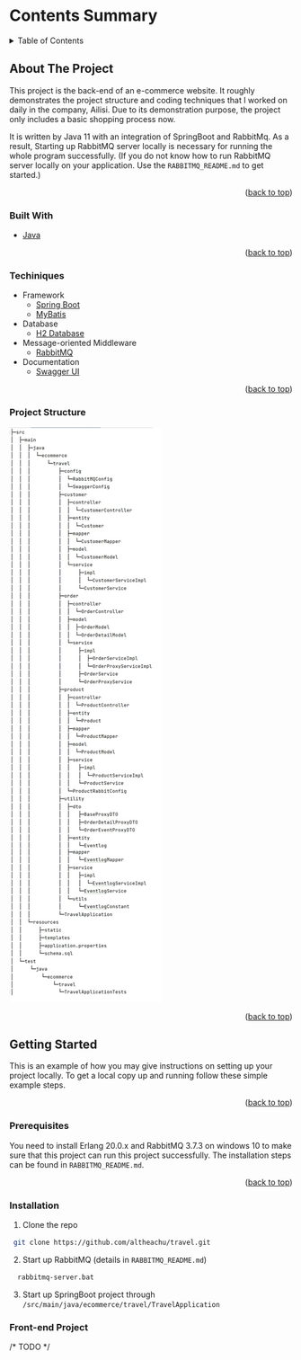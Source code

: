 <a id="readme-top"></a>

<!-- TABLE OF CONTENTS -->
# Contents Summary
<details>
  <summary>Table of Contents</summary>
  <ol>
    <li>
      <a href="#about-the-project">About The Project</a>
      <ul>
        <li><a href="#built-with">Built With</a></li>
        <li><a href="#techniques">Techniques</a></li>
        <li><a href="#project-structure">Project Structure</a></li>
      </ul>
    </li>
    <li>
      <a href="#getting-started">Getting Started</a>
      <ul>
        <li><a href="#prerequisites">Prerequisites</a></li>
        <li><a href="#installation">Installation</a></li>
        <li><a href="#frontend">Front-end Project</a></li>
      </ul>
    </li>
    <li>
      <a href="#contact">Contact</a>
    </li>
  </ol>
</details>

<!-- ABOUT THE PROJECT -->
## About The Project

<a id="about-the-project"></a>

This project is the back-end of an e-commerce website. It roughly demonstrates the project structure and coding techniques that I worked on daily in the company, Ailisi. Due to its demonstration purpose, the project only includes a basic shopping process now.

It is written by Java 11 with an integration of SpringBoot and RabbitMq. As a result, Starting up RabbitMQ server locally is necessary for running the whole program successfully. (If you do not know how to run RabbitMQ server locally on your application. Use the `RABBITMQ_README.md` to get started.)

<p align="right">(<a href="#readme-top">back to top</a>)</p>

### Built With

<a id="built-with"></a>

* [Java][Java-url]

<p align="right">(<a href="#readme-top">back to top</a>)</p>

### Techiniques

<a id="techniques"></a>

* Framework
  * [Spring Boot][SpringBoot-url]
  * [MyBatis][MyBatis-url]
* Database
  * [H2 Database][H2-url]
* Message-oriented Middleware
  * [RabbitMQ][RabbitMQ-url]
* Documentation
  * [Swagger UI][SwaggerUI-url]

<p align="right">(<a href="#readme-top">back to top</a>)</p>

### Project Structure

<a id="project-structure"></a>

![project-structure!](/assets/img/project_structure.jpg "Project Structure")

<p align="right">(<a href="#readme-top">back to top</a>)</p>

<!-- GETTING STARTED -->

## Getting Started

This is an example of how you may give instructions on setting up your project locally.
To get a local copy up and running follow these simple example steps.

<p align="right">(<a href="#readme-top">back to top</a>)</p>

### Prerequisites

You need to install Erlang 20.0.x and RabbitMQ 3.7.3 on windows 10 to make sure that this project can run this project successfully. The installation steps can be found in `RABBITMQ_README.md`.

<p align="right">(<a href="#readme-top">back to top</a>)</p>

### Installation

1. Clone the repo
  ```sh
   git clone https://github.com/altheachu/travel.git
  ```
2. Start up RabbitMQ (details in `RABBITMQ_README.md`)
  ```sh
    rabbitmq-server.bat
  ```
3. Start up SpringBoot project through `/src/main/java/ecommerce/travel/TravelApplication`

### Front-end Project

/* TODO */

<!-- MARKDOWN LINKS & IMAGES -->
<!-- https://www.markdownguide.org/basic-syntax/#reference-style-links -->

[Java-url]: https://www.java.com/en/
[SpringBoot-url]: https://spring.io/projects/spring-boot
[MyBatis-url]: https://mybatis.org/mybatis-3/
[H2-url]: https://www.h2database.com/html/main.html
[RabbitMQ-url]: https://www.rabbitmq.com/
[SwaggerUI-url]: https://swagger.io/tools/swagger-ui/


